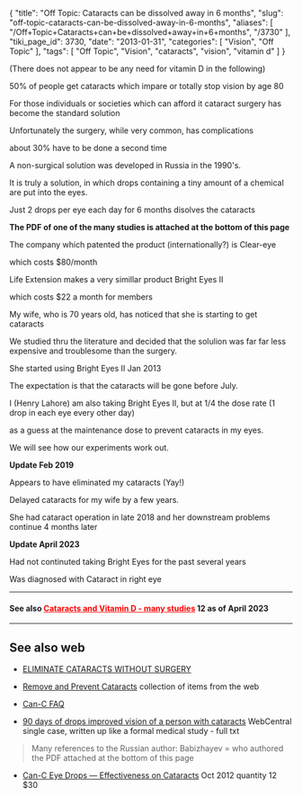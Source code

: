 {
    "title": "Off Topic: Cataracts can be dissolved away in 6 months",
    "slug": "off-topic-cataracts-can-be-dissolved-away-in-6-months",
    "aliases": [
        "/Off+Topic+Cataracts+can+be+dissolved+away+in+6+months",
        "/3730"
    ],
    "tiki_page_id": 3730,
    "date": "2013-01-31",
    "categories": [
        "Vision",
        "Off Topic"
    ],
    "tags": [
        "Off Topic",
        "Vision",
        "cataracts",
        "vision",
        "vitamin d"
    ]
}


(There does not appear to be any need for vitamin D in the following)

50% of people get cataracts which impare or totally stop vision by age 80

For those individuals or societies which can afford it cataract surgery has become the standard solution

Unfortunately the surgery, while very common, has complications

about 30% have to be done a second time

A non-surgical solution was developed in Russia in the 1990's.

It is truly a solution, in which drops containing a tiny amount of a chemical are put into the eyes.

Just 2 drops per eye each day for 6 months disolves the cataracts

 **The PDF of one of the many studies is attached at the bottom of this page** 

The company which patented the product (internationally?) is Clear-eye

which costs $80/month

Life Extension makes a very simillar product Bright Eyes II

which costs $22 a month for members

My wife, who is 70 years old, has noticed that she is starting to get cataracts

We studied thru the literature and decided that the solulion was far far less expensive and troublesome than the surgery.

She started using Bright Eyes II Jan 2013

The expectation is that the cataracts will be gone before July.

I (Henry Lahore) am also taking Bright Eyes II, but at 1/4 the dose rate (1 drop in each eye every other day)

as a guess at the maintenance dose to prevent cataracts in my eyes.

We will see how our experiments work out.

 **Update Feb 2019** 

Appears to have eliminated my cataracts (Yay!)

Delayed cataracts for my wife by a few years. 

She had cataract operation in late 2018 and her downstream problems continue 4 months later

 **Update April 2023** 

Had not continuted taking Bright Eyes for the past several years

Was diagnosed with Cataract in right eye

---

#### See also <a href="/posts/cataracts-and-vitamin-d-many-studies" style="color: red; text-decoration: underline;" title="This post/category does not exist yet: Cataracts and Vitamin D - many studies">Cataracts and Vitamin D - many studies</a> 12 as of April 2023

---

## See also web

* [ELIMINATE CATARACTS WITHOUT SURGERY](http://www.preventcataract.org/)

* [Remove and Prevent Cataracts](http://www.earthclinic.com/CURES/cataracts.html) collection of items from the web

* [Can-C FAQ](http://www.can-c.biz/can-c-faq.html)

* [90 days of drops improved vision of a person with cataracts](http://www.webmedcentral.com/article_view/3214) WebCentral single case, written up like a formal medical study - full txt

> Many references to the Russian author:  Babizhayev = who authored the PDF attached at the bottom of this page

* [Can-C Eye Drops — Effectiveness on Cataracts](http://www.naturaleyecare.com/blog/can-c-eye-drops-effectiveness-on-cataracts/) Oct 2012  quantity 12 $30